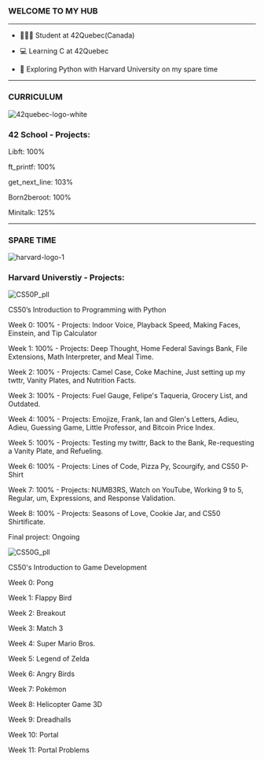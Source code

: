 
### WELCOME TO MY HUB


----------------------------------------------------------------------------------------------------------------------------------------------------

* 👩🏽‍🏫 Student at 42Quebec(Canada)

* 💻 Learning C at 42Quebec

* 🐍 Exploring Python with Harvard University on my spare time


-----------------------------------------------------------------------------------------------------------------------------------------------------
### CURRICULUM
![42quebec-logo-white](https://user-images.githubusercontent.com/121245611/229829664-89c1e1c1-2696-4765-81ad-8c6a573b5763.svg)

### 42 School - Projects:


Libft: 100%

ft_printf: 100% 

get_next_line: 103%

Born2beroot: 100% 

Minitalk: 125%

--------------------------------------------------------------------------------------------------------------------------------------------------------------
### SPARE TIME
![harvard-logo-1](https://user-images.githubusercontent.com/121245611/229830402-01b19c3d-a89c-4f92-a08d-3ff58373698c.png)

### Harvard Universtiy - Projects:
![CS50P_pll](https://user-images.githubusercontent.com/121245611/229836004-3ca544a4-dbac-4c6f-864f-c0def0e32ca3.png)

CS50’s Introduction to Programming with Python


Week 0: 100% - Projects: Indoor Voice, Playback Speed, Making Faces, Einstein, and Tip Calculator

Week 1: 100% - Projects: Deep Thought, Home Federal Savings Bank, File Extensions, Math Interpreter, and Meal Time.

Week 2: 100% - Projects: Camel Case, Coke Machine, Just setting up my twttr, Vanity Plates, and Nutrition Facts.

Week 3: 100% - Projects: Fuel Gauge, Felipe's Taqueria, Grocery List, and Outdated.

Week 4: 100% - Projects: Emojize, Frank, Ian and Glen's Letters, Adieu, Adieu, Guessing Game, Little Professor, and Bitcoin Price Index.

Week 5: 100% - Projects: Testing my twittr, Back to the Bank, Re-requesting a Vanity Plate, and Refueling.

Week 6: 100% - Projects: Lines of Code, Pizza Py, Scourgify, and CS50 P-Shirt

Week 7: 100% - Projects: NUMB3RS, Watch on YouTube, Working 9 to 5, Regular, um, Expressions, and Response Validation.

Week 8: 100% - Projects: Seasons of Love, Cookie Jar, and CS50 Shirtificate.


Final project: Ongoing

![CS50G_pll](https://user-images.githubusercontent.com/121245611/229836040-7b8af674-7546-4c1a-80e4-728611a7bbce.png)

CS50's Introduction to Game Development

Week 0:  Pong

Week 1:  Flappy Bird

Week 2:  Breakout

Week 3:  Match 3

Week 4:  Super Mario Bros.

Week 5:  Legend of Zelda

Week 6:  Angry Birds

Week 7:  Pokémon

Week 8:  Helicopter Game 3D

Week 9:  Dreadhalls

Week 10: Portal

Week 11: Portal Problems


